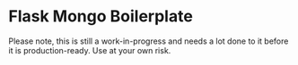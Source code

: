 Flask Mongo Boilerplate
=======================
Please note, this is still a work-in-progress and needs a lot done to it before it is production-ready. Use at your own risk.